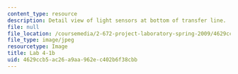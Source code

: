 ```yaml
---
content_type: resource
description: Detail view of light sensors at bottom of transfer line.
file: null
file_location: /coursemedia/2-672-project-laboratory-spring-2009/4629ccb5ac26a9aa962ec402b6f38cbb_lab4-1b.jpg
file_type: image/jpeg
resourcetype: Image
title: Lab 4-1b
uid: 4629ccb5-ac26-a9aa-962e-c402b6f38cbb
---
```

